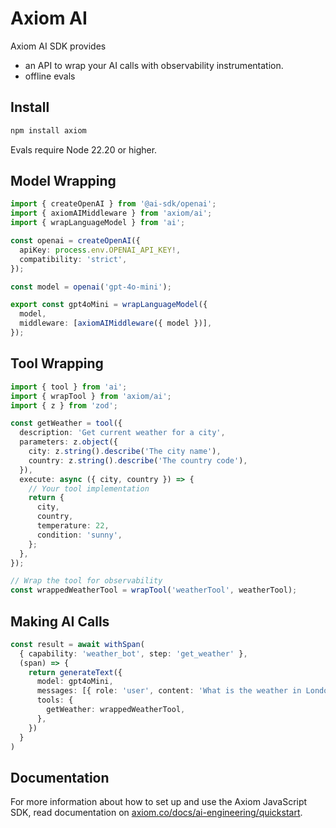 # Axiom AI

Axiom AI SDK provides
- an API to wrap your AI calls with observability instrumentation.
- offline evals

## Install

```bash
npm install axiom
```

Evals require Node 22.20 or higher.

## Model Wrapping

```ts
import { createOpenAI } from '@ai-sdk/openai';
import { axiomAIMiddleware } from 'axiom/ai';
import { wrapLanguageModel } from 'ai';

const openai = createOpenAI({
  apiKey: process.env.OPENAI_API_KEY!,
  compatibility: 'strict',
});

const model = openai('gpt-4o-mini');

export const gpt4oMini = wrapLanguageModel({
  model,
  middleware: [axiomAIMiddleware({ model })],
});
```

## Tool Wrapping

```ts
import { tool } from 'ai';
import { wrapTool } from 'axiom/ai';
import { z } from 'zod';

const getWeather = tool({
  description: 'Get current weather for a city',
  parameters: z.object({
    city: z.string().describe('The city name'),
    country: z.string().describe('The country code'),
  }),
  execute: async ({ city, country }) => {
    // Your tool implementation
    return {
      city,
      country,
      temperature: 22,
      condition: 'sunny',
    };
  },
});

// Wrap the tool for observability
const wrappedWeatherTool = wrapTool('weatherTool', weatherTool);
```

## Making AI Calls
```ts
const result = await withSpan(
  { capability: 'weather_bot', step: 'get_weather' },
  (span) => {
    return generateText({
      model: gpt4oMini,
      messages: [{ role: 'user', content: 'What is the weather in London?' }],
      tools: {
        getWeather: wrappedWeatherTool,
      },
    })
  }
)
```

## Documentation

For more information about how to set up and use the Axiom JavaScript SDK, read documentation on [axiom.co/docs/ai-engineering/quickstart](https://axiom.co/docs/ai-engineering/quickstart).
